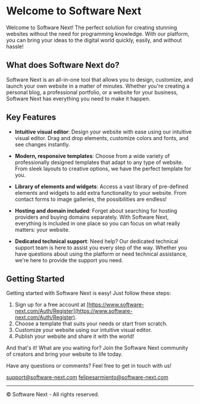 # Welcome to Software Next

Welcome to Software Next! The perfect solution for creating stunning websites without the need for programming knowledge. With our platform, you can bring your ideas to the digital world quickly, easily, and without hassle!

## What does Software Next do?

Software Next is an all-in-one tool that allows you to design, customize, and launch your own website in a matter of minutes. Whether you're creating a personal blog, a professional portfolio, or a website for your business, Software Next has everything you need to make it happen.

## Key Features

- **Intuitive visual editor**: Design your website with ease using our intuitive visual editor. Drag and drop elements, customize colors and fonts, and see changes instantly.

- **Modern, responsive templates**: Choose from a wide variety of professionally designed templates that adapt to any type of website. From sleek layouts to creative options, we have the perfect template for you.

- **Library of elements and widgets**: Access a vast library of pre-defined elements and widgets to add extra functionality to your website. From contact forms to image galleries, the possibilities are endless!

- **Hosting and domain included**: Forget about searching for hosting providers and buying domains separately. With Software Next, everything is included in one place so you can focus on what really matters: your website.

- **Dedicated technical support**: Need help? Our dedicated technical support team is here to assist you every step of the way. Whether you have questions about using the platform or need technical assistance, we're here to provide the support you need.

## Getting Started

Getting started with Software Next is easy! Just follow these steps:

1. Sign up for a free account at [https://www.software-next.com/Auth/Register](https://www.software-next.com/Auth/Register).
2. Choose a template that suits your needs or start from scratch.
3. Customize your website using our intuitive visual editor.
4. Publish your website and share it with the world!

And that's it! What are you waiting for? Join the Software Next community of creators and bring your website to life today.

Have any questions or comments? Feel free to get in touch with us!

support@software-next.com
felipesarmiento@software-next.com

---

© Software Next - All rights reserved.
